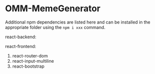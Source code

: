 # OMM-MemeGenerator

Additional npm dependencies are listed here and can be installed in the appropriate folder using the ```npm i xxx``` command.

react-backend:

react-frontend:
1. react-router-dom
2. react-input-multiline
3. react-bootstrap
